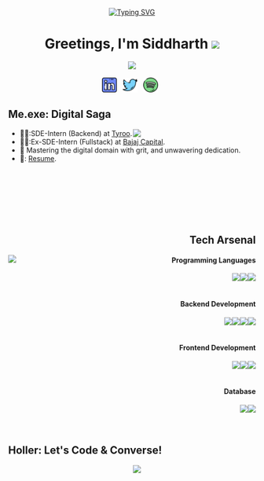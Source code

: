 <p align="center">
<a href="https://git.io/typing-svg"><img src="https://readme-typing-svg.demolab.com?font=Source+Code+Pro&pause=1000&color=1AF72E&random=false&width=600&lines=crafting+code+like+a+maestro+orchestrates+music.;" alt="Typing SVG" /></a>
</p>

<div align="center">
   <h1>Greetings, I'm Siddharth <img src="https://media.giphy.com/media/hvRJCLFzcasrR4ia7z/giphy.gif" width="25px">
 </h1>
</div>

<div align="center">
   <img src="https://media2.giphy.com/media/v1.Y2lkPTc5MGI3NjExdTdsYmMxMWgxbGpxbzNhcmc3c3lscjY2bnUwbGs4MjU0enBlbWJ4ZSZlcD12MV9pbnRlcm5hbF9naWZfYnlfaWQmY3Q9cw/rOev4Rw3ADfwKTm7gb/giphy.gif" width="120px">
</div>

<p align='center'>
<a href="linkedin.com/in/siddharth-juyal-a30920201/"><img height="30" src="https://raw.githubusercontent.com/8bithemant/8bithemant/master/linkedin.png?raw=true"></a>&nbsp;&nbsp;
<a href="https://twitter.com/siddharth_juyal"><img height="30" src="https://raw.githubusercontent.com/8bithemant/8bithemant/master/twitter.png?raw=true"></a>&nbsp;&nbsp;
<a href="https://open.spotify.com/user/or5hur93y7gyik9rmm9n453sv?si=a8e440ea3a21484a"><img height="30" src="https://raw.githubusercontent.com/8bithemant/8bithemant/master/spotify.png?raw=true"></a>&nbsp;&nbsp;
</p>

<div align="left">
   <h2>Me.exe: Digital Saga
 </h2>


<img align="right" src="https://media0.giphy.com/media/3o7aD25MovvtfQoENy/giphy.gif?cid=ecf05e478qxnt7urzjgh1gt3bqkasmui5mg19088vz0xgiuc&ep=v1_gifs_related&rid=giphy.gif&ct=g" width="250px">

- 👨‍💼:SDE-Intern (Backend) at [Tyroo](https://tyroo.com/).
- 👨‍💼:Ex-SDE-Intern (Fullstack) at [Bajaj Capital](https://www.bajajcapital.com/).
- :lion: Mastering the digital domain with grit, and unwavering dedication.
- 📂: [Resume](https://drive.google.com/file/d/1GAy-lpUVIjy-FK0o_LUgs_pcWBcI19e2/view?usp=drive_link).
</div>

<br>
<br>
<br>
<br>
<br>
<br>


<div>
   <h2 align="right">Tech Arsenal</h2>

   <img align="left" src="https://media3.giphy.com/media/v1.Y2lkPTc5MGI3NjExZ3M5dDV3cWpibnE2cm1lbXdranJiNWQzaDI5dmNsdzllbHhoN3h1NiZlcD12MV9pbnRlcm5hbF9naWZfYnlfaWQmY3Q9Zw/10jYACUrFLPQC4/giphy.gif" width="250px">

   <h4 align="right">Programming Languages</h4>
   <img align="right" src="https://img.shields.io/badge/python--white%20?style=for-the-badge&logo=python&logoColor=white&labelColor=blue">
   <img align="right" src="https://img.shields.io/badge/C%2B%2B-%20-white%20?style=for-the-badge&logo=C%2B%2B&logoColor=white&labelColor=blue">
   &nbsp;&nbsp;&nbsp;
   <img align="right" src="https://img.shields.io/badge/Javascript-%20-white%20?style=for-the-badge&logo=javascript&logoColor=white&labelColor=yellow">

   <br>
   <br>

   <h4 align="right">Backend Development</h4>
   <img align="right" src="https://img.shields.io/badge/Flask--white%20?style=for-the-badge&logo=flask&logoColor=white&labelColor=blue">
    &nbsp;&nbsp;&nbsp;
   <img align="right" src="https://img.shields.io/badge/Pandas-%20-yellow?style=for-the-badge&logo=Pandas&label=Pandas&labelColor=darkblue%20">
   &nbsp;&nbsp;&nbsp;
   <img align="right" src="https://img.shields.io/badge/NodeJS-%20-green?style=for-the-badge&logo=Node.js&label=NodeJS&labelColor=gray">
    &nbsp;&nbsp;&nbsp;
   <img align="right" src="https://img.shields.io/badge/Express-%20-black?style=for-the-badge&logo=Node.js&logoColor=black&label=Express&labelColor=white">

   <br>
   <br>

   <h4 align="right">Frontend Development</h4>
   <img align="right" src="https://img.shields.io/badge/React-%20-grey?style=for-the-badge&logo=React&label=React&labelColor=blue">
    &nbsp;&nbsp;&nbsp;
   <img align="right" src="https://img.shields.io/badge/Bootstrap-%20-white?style=for-the-badge&logo=Bootstrap&label=Bootstrap&labelColor=purple">
   &nbsp;&nbsp;&nbsp;
   <img align="right" src="https://img.shields.io/badge/Tailwind-%20-blue?style=for-the-badge&logo=tailwind&logoColor=blue&label=Tailwind&labelColor=white">

   <br>
   <br>
 

   <h4 align="right">Database</h4>
   <img align="right" src="https://img.shields.io/badge/mySQL-%20-blue?style=for-the-badge&logo=mysql&logoColor=blue&label=MYSQL&labelColor=white">
    &nbsp;&nbsp;&nbsp;
   <img align="right" src="https://img.shields.io/badge/MongoDB-%20-white?style=for-the-badge&logo=mongodb&logoColor=white&label=MongoDB&labelColor=green">
   
</div>

 <br>
   <br>

<div>
   <h2 align="left">Holler: Let's Code & Converse!</h2>

 <img align="right" src="https://media3.giphy.com/media/v1.Y2lkPTc5MGI3NjExeTB3aXl4ZDg4c2dtY20ydHZlcXB5eGw1Zm8zM3Bsc3A5NjJ2N29mciZlcD12MV9pbnRlcm5hbF9naWZfYnlfaWQmY3Q9Zw/kDSnoXA3t6BYtfr9M6/giphy.gif" width="250px">
</div>


